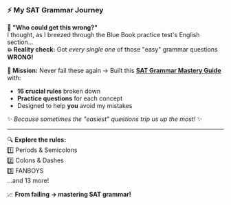 ### ⚡ My SAT Grammar Journey  

**📖 "Who could get this wrong?"**  
I thought, as I breezed through the Blue Book practice test's English section...  
**💥 Reality check:** Got *every single one* of those "easy" grammar questions **WRONG!**  

**🚀 Mission:** Never fail these again → Built this **[SAT Grammar Mastery Guide](https://phillycheesestake.github.io/SAT-GRAMMAR-RULES/)** with:  
- **16 crucial rules** broken down  
- **Practice questions** for each concept  
- Designed to help **you** avoid my mistakes  

✨ *Because sometimes the "easiest" questions trip us up the most!* ✨  

---

🔍 **Explore the rules:**  
1️⃣ Periods & Semicolons  
2️⃣ Colons & Dashes  
3️⃣ FANBOYS  
...and 13 more!  

📈 **From failing → mastering SAT grammar!**  

